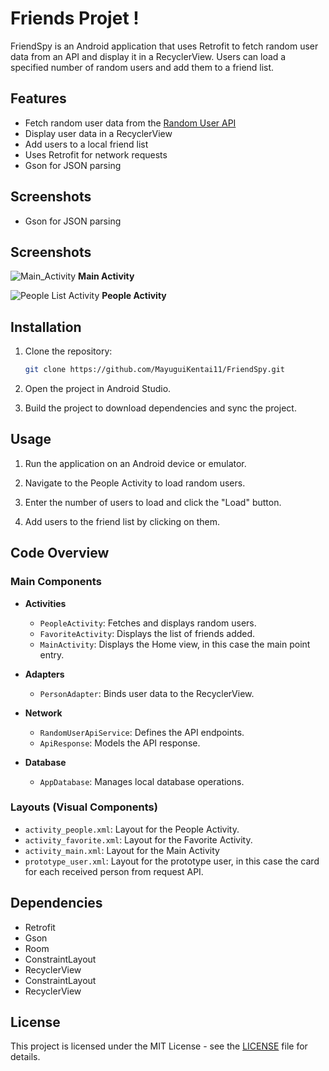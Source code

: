 # Friends Projet !

FriendSpy is an Android application that uses Retrofit to fetch random user data from an API and display it in a RecyclerView. Users can load a specified number of random users and add them to a friend list.


## Features

- Fetch random user data from the [Random User API](https://randomuser.me/)
- Display user data in a RecyclerView
- Add users to a local friend list
- Uses Retrofit for network requests
- Gson for JSON parsing

## Screenshots

- Gson for JSON parsing

## Screenshots

![Main_Activity](https://i.imgur.com/VmIIH5f.png)
**Main Activity**

![People List Activity](https://i.imgur.com/piAYmrL.png)
**People Activity**

## Installation

1. Clone the repository:
    ```sh
    git clone https://github.com/MayuguiKentai11/FriendSpy.git
    ```
2. Open the project in Android Studio.

3. Build the project to download dependencies and sync the project.

## Usage

1. Run the application on an Android device or emulator.

2. Navigate to the People Activity to load random users.
   
3. Enter the number of users to load and click the "Load" button.

4. Add users to the friend list by clicking on them.

## Code Overview

### Main Components

- **Activities**
  - `PeopleActivity`: Fetches and displays random users.
  - `FavoriteActivity`: Displays the list of friends added.
  - `MainActivity`: Displays the Home view, in this case the main point entry.

- **Adapters**
  - `PersonAdapter`: Binds user data to the RecyclerView.

- **Network**
  - `RandomUserApiService`: Defines the API endpoints.
  - `ApiResponse`: Models the API response.
    
- **Database**
  - `AppDatabase`: Manages local database operations.

### Layouts (Visual Components)

- `activity_people.xml`: Layout for the People Activity.
- `activity_favorite.xml`: Layout for the Favorite Activity.
- `activity_main.xml`: Layout for the Main Activity 
- `prototype_user.xml`: Layout for the prototype user, in this case the card for each received person from request API.

## Dependencies

- Retrofit
- Gson
- Room
- ConstraintLayout
- RecyclerView
- ConstraintLayout
- RecyclerView
  
## License

This project is licensed under the MIT License - see the [LICENSE](LICENSE) file for details.
